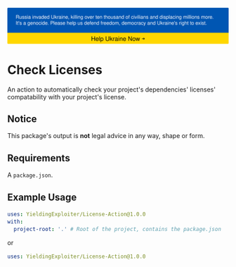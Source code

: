 [![Stand With Ukraine](https://raw.githubusercontent.com/vshymanskyy/StandWithUkraine/main/banner2-direct.svg)](https://vshymanskyy.github.io/StandWithUkraine)

# Check Licenses

An action to automatically check your project's dependencies' licenses' compatability with your project's license.

## Notice

This package's output is **not** legal advice in any way, shape or form.

## Requirements

A `package.json`.

## Example Usage

```yml
uses: YieldingExploiter/License-Action@1.0.0
with:
  project-root: '.' # Root of the project, contains the package.json
```

or

```yml
uses: YieldingExploiter/License-Action@1.0.0
```
